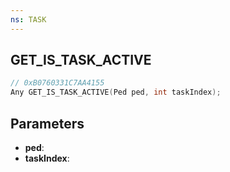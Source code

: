 ```yaml
---
ns: TASK
---
```

## GET_IS_TASK_ACTIVE

```c
// 0xB0760331C7AA4155
Any GET_IS_TASK_ACTIVE(Ped ped, int taskIndex);
```

## Parameters
* **ped**:
* **taskIndex**:
